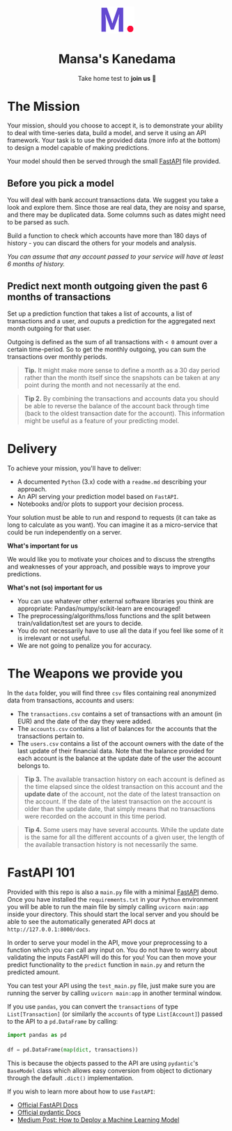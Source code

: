 <p align="center"><a href="https://github.com/MansaGroup/kanedama" target="blank"><img src="../.github/assets/logo.png" width="80" alt="Mansa's Logo" /></a></p>
<h1 align="center">Mansa's Kanedama</h1>
<p align="center">Take home test to <b>join us</b> 💜</p>

# The Mission

Your mission, should you choose to accept it, is to demonstrate your ability to deal with time-series data, build a model, and serve it using an API framework. Your task is to use the provided data  (more info at the bottom) to design a model capable of making predictions.

Your model should then be served through the small [FastAPI](https://fastapi.tiangolo.com/) file provided. 

## Before you pick a model

You will deal with bank account transactions data. We suggest you take a look and explore them. Since those are real data, they are noisy and sparse, and there may be duplicated data. Some columns such as dates might need to be parsed as such.

Build a function to check which accounts have more than 180 days of history - you can discard the others for your models and analysis.

_You can assume that any account passed to your service will have at least 6 months of history._

## Predict next month outgoing given the past 6 months of transactions

Set up a prediction function that takes a list of accounts, a list of transactions and a user, and ouputs a prediction for the aggregated next month outgoing for that user.

Outgoing is defined as the sum of all transactions with `< 0` amount over a certain time-period. So to get the monthly outgoing, you can sum the transactions over monthly periods.

> **Tip.** It might make more sense to define a month as a 30 day period rather than the month itself since the snapshots can be taken at any point during the month and not necessarily at the end. 

> **Tip 2.** By combining the transactions and accounts data you should be able to reverse the balance of the account back through time (back to the oldest transaction date for the account). This information might be useful as a feature of your predicting model.

# Delivery

To achieve your mission, you'll have to deliver:

- A documented `Python` (3.x) code with a `readme.md` describing your approach.
- An API serving your prediction model based on `FastAPI`.
- Notebooks and/or plots to support your decision process.

Your solution must be able to run and respond to requests (it can take as long to calculate as you want). You can imagine it as a micro-service that could be run independently on a server.

**What's important for us**

We would like you to motivate your choices and to discuss the strengths and weaknesses of your approach, and possible ways to improve your predictions. 

**What's not (so) important for us**

- You can use whatever other external software libraries you think are appropriate: Pandas/numpy/scikit-learn are encouraged!
- The preprocessing/algorithms/loss functions and the split between train/validation/test set are yours to decide.
- You do not necessarily have to use all the data if you feel like some of it is irrelevant or not useful. 
- We are not going to penalize you for accuracy.

# The Weapons we provide you

In the `data` folder, you will find three `csv` files containing real anonymized data from transactions, accounts and users:

- The `transactions.csv` contains a set of transactions with an amount (in EUR) and the date of the day they were added.
- The `accounts.csv` contains a list of balances for the accounts that the transactions pertain to.
- The `users.csv` contains a list of the account owners with the date of the last update of their financial data. Note that the balance provided for each account is the balance at the update date of the user the account belongs to.

> **Tip 3.** The available transaction history on each account is defined as the time elapsed since the oldest transaction on this account and the **update date** of the account, not the date of the latest transaction on the account. If the date of the latest transaction on the account is older than the update date, that simply means that no transactions were recorded on the account in this time period.

> **Tip 4.** Some users may have several accounts. While the update date is the same for all the different accounts of a given user, the length of the available transaction history is not necessarily the same.

# FastAPI 101

Provided with this repo is also a `main.py` file with a minimal [FastAPI](https://fastapi.tiangolo.com/) demo. Once you have installed the `requirements.txt` in your `Python` environment you will be able to run the main file by simply calling
`uvicorn main:app` inside your directory. This should start the local server and you should be able to see the automatically generated API docs at `http://127.0.0.1:8000/docs`.

In order to serve your model in the API, move your preprocessing to a function which you can call any input on. You do not have to worry about validating the inputs FastAPI will do this for you! You can then move your predict functionality to the `predict` function in `main.py` and return the predicted amount.

You can test your API using the `test_main.py` file, just make sure you are running the server by calling `uvicorn main:app` in another terminal window.

If you use `pandas`, you can convert the `transactions` of type `List[Transaction]` (or similarly the `accounts` of type `List[Account]`) passed to the API to a `pd.DataFrame` by calling:

```python
import pandas as pd

df = pd.DataFrame(map(dict, transactions))
```

This is because the objects passed to the API are using `pydantic`'s `BaseModel` class which allows easy conversion from object to dictionary through the default `.dict()` implementation.

If you wish to learn more about how to use `FastAPI`:

- [Official FastAPI Docs](https://fastapi.tiangolo.com/)
- [Official pydantic Docs](https://pydantic-docs.helpmanual.io/)
- [Medium Post: How to Deploy a Machine Learning Model](https://towardsdatascience.com/how-to-deploy-a-machine-learning-model-dc51200fe8cf)
